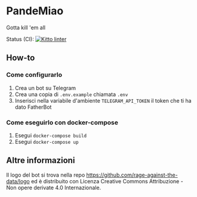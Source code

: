 # PandeMiao
Gotta kill 'em all

Status (CI): 
[![Kitto linter](https://github.com/rage-against-the-data/PandeMiao/workflows/kitto_linter/badge.svg)](https://github.com/rage-against-the-data/PandeMiao/actions?workflow=kitto_linter)
## How-to
### Come configurarlo
1. Crea un bot su Telegram
2. Crea una copia di `.env.example` chiamata `.env`
3. Inserisci nella variabile d'ambiente `TELEGRAM_API_TOKEN` il token che ti ha dato FatherBot

### Come eseguirlo con docker-compose
1. Esegui `docker-compose build`
2. Esegui `docker-compose up`

## Altre informazioni
Il logo del bot si trova nella repo https://github.com/rage-against-the-data/logo ed è distribuito con Licenza Creative Commons Attribuzione - Non opere derivate 4.0 Internazionale.
